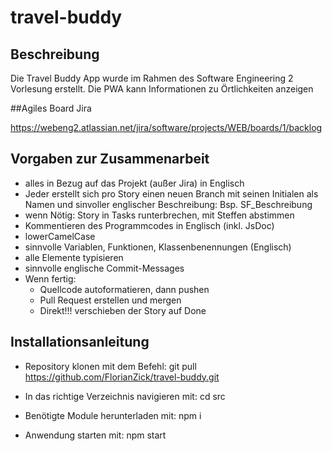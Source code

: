 # travel-buddy
## Beschreibung
Die Travel Buddy App wurde im Rahmen des Software Engineering 2 Vorlesung erstellt. Die PWA kann Informationen zu Örtlichkeiten anzeigen

##Agiles Board Jira

https://webeng2.atlassian.net/jira/software/projects/WEB/boards/1/backlog

## Vorgaben zur Zusammenarbeit
- alles in Bezug auf das Projekt (außer Jira) in Englisch
- Jeder erstellt sich pro Story einen neuen Branch mit seinen Initialen als Namen und sinvoller englischer Beschreibung: Bsp. SF_Beschreibung
- wenn Nötig: Story in Tasks runterbrechen, mit Steffen abstimmen
- Kommentieren des Programmcodes in Englisch (inkl. JsDoc)
- lowerCamelCase
- sinnvolle Variablen, Funktionen, Klassenbenennungen (Englisch)
- alle Elemente typisieren
- sinnvolle englische Commit-Messages
- Wenn fertig:
	- Quellcode autoformatieren, dann pushen
	- Pull Request erstellen und mergen
	- Direkt!!! verschieben der Story auf Done

## Installationsanleitung

- Repository klonen mit dem Befehl: git pull https://github.com/FlorianZick/travel-buddy.git

- In das richtige Verzeichnis navigieren mit: cd src

- Benötigte Module herunterladen mit: npm i

- Anwendung starten mit: npm start
